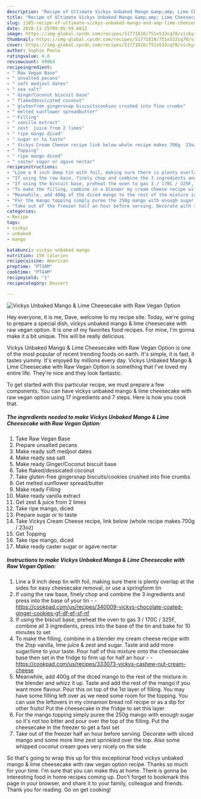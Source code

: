 ```yaml
---
description: "Recipe of Ultimate Vickys Unbaked Mango &amp;amp; Lime Cheesecake with Raw Vegan Option"
title: "Recipe of Ultimate Vickys Unbaked Mango &amp;amp; Lime Cheesecake with Raw Vegan Option"
slug: 1105-recipe-of-ultimate-vickys-unbaked-mango-and-amp-lime-cheesecake-with-raw-vegan-option
date: 2020-11-25T09:05:59.601Z
image: https://img-global.cpcdn.com/recipes/51771810/751x532cq70/vickys-unbaked-mango-lime-cheesecake-with-raw-vegan-option-recipe-main-photo.jpg
thumbnail: https://img-global.cpcdn.com/recipes/51771810/751x532cq70/vickys-unbaked-mango-lime-cheesecake-with-raw-vegan-option-recipe-main-photo.jpg
cover: https://img-global.cpcdn.com/recipes/51771810/751x532cq70/vickys-unbaked-mango-lime-cheesecake-with-raw-vegan-option-recipe-main-photo.jpg
author: Sophie Poole
ratingvalue: 4.8
reviewcount: 49064
recipeingredient:
- " Raw Vegan Base"
- " unsalted pecans"
- " soft medjool dates"
- " sea salt"
- " GingerCoconut biscuit base"
- " flakeddessicated coconut"
- " glutenfree gingersnap biscuitscookies crushed into fine crumbs"
- " melted sunflower spreadbutter"
- " Filling"
- " vanilla extract"
- " zest  juice from 2 limes"
- " ripe mango diced"
- " sugar or to taste"
- " Vickys Cream Cheese recipe link below whole recipe makes 700g  23oz"
- " Topping"
- " ripe mango diced"
- " caster sugar or agave nectar"
recipeinstructions:
- "Line a 9 inch deep tin with foil, making sure there is plenty overlap at the sides for easy cheesecake removal, or use a springform tin"
- "If using the raw base, finely chop and combine the 3 ingredients and press into the base of your tin  https://cookpad.com/us/recipes/340009-vickys-chocolate-coated-ginger-cookies-gf-df-ef-sf-nf"
- "If using the biscuit base, preheat the oven to gas 3 / 170C / 325F, combine all 3 ingredients, press into the base of the tin and bake for 10 minutes to set"
- "To make the filling, combine in a blender my cream cheese recipe with the 2tsp vanilla, lime juice &amp; zest and sugar. Taste and add more sugar/lime to your taste. Pour half of this mixture onto the cheesecake base then set in the fridge to firm up for half an hour  https://cookpad.com/us/recipes/333073-vickys-cashew-nut-cream-cheese"
- "Meanwhile, add 400g of the diced mango to the rest of the mixture in the blender and whizz it up. Taste and add the rest of the mango if you want more flavour. Pour this on top of the 1st layer of filling. You may have some filling left over as we need some room for the topping. You can use the leftovers in my cinnamon bread roll recipe or as a dip for other fruits! Put the cheesecake in the fridge to set this layer"
- "For the mango topping simply puree the 250g mango with enough sugar so it&#39;s not too bitter and pour over the top of the filling. Put the cheesecake in the freezer to get a fast set"
- "Take out of the freezer half an hour before serving. Decorate with sliced mango and some more lime zest sprinkled over the top. Also some whipped coconut cream goes very nicely on the side"
categories:
- Recipe
tags:
- vickys
- unbaked
- mango

katakunci: vickys unbaked mango 
nutrition: 159 calories
recipecuisine: American
preptime: "PT38M"
cooktime: "PT44M"
recipeyield: "1"
recipecategory: Dessert

---
```



![Vickys Unbaked Mango &amp; Lime Cheesecake with Raw Vegan Option](https://img-global.cpcdn.com/recipes/51771810/751x532cq70/vickys-unbaked-mango-lime-cheesecake-with-raw-vegan-option-recipe-main-photo.jpg)

Hey everyone, it is me, Dave, welcome to my recipe site. Today, we're going to prepare a special dish, vickys unbaked mango &amp; lime cheesecake with raw vegan option. It is one of my favorites food recipes. For mine, I'm gonna make it a bit unique. This will be really delicious.



Vickys Unbaked Mango &amp; Lime Cheesecake with Raw Vegan Option is one of the most popular of recent trending foods on earth. It's simple, it is fast, it tastes yummy. It's enjoyed by millions every day. Vickys Unbaked Mango &amp; Lime Cheesecake with Raw Vegan Option is something that I've loved my entire life. They're nice and they look fantastic.


To get started with this particular recipe, we must prepare a few components. You can have vickys unbaked mango &amp; lime cheesecake with raw vegan option using 17 ingredients and 7 steps. Here is how you cook that.

<!--inarticleads1-->

##### The ingredients needed to make Vickys Unbaked Mango &amp; Lime Cheesecake with Raw Vegan Option:

1. Take  Raw Vegan Base
1. Prepare  unsalted pecans
1. Make ready  soft medjool dates
1. Make ready  sea salt
1. Make ready  Ginger/Coconut biscuit base
1. Take  flaked/dessicated coconut
1. Take  gluten-free gingersnap biscuits/cookies crushed into fine crumbs
1. Get  melted sunflower spread/butter
1. Make ready  Filling
1. Make ready  vanilla extract
1. Get  zest &amp; juice from 2 limes
1. Take  ripe mango, diced
1. Prepare  sugar or to taste
1. Take  Vickys Cream Cheese recipe, link below (whole recipe makes 700g / 23oz)
1. Get  Topping
1. Take  ripe mango, diced
1. Make ready  caster sugar or agave nectar




<!--inarticleads2-->

##### Instructions to make Vickys Unbaked Mango &amp; Lime Cheesecake with Raw Vegan Option:

1. Line a 9 inch deep tin with foil, making sure there is plenty overlap at the sides for easy cheesecake removal, or use a springform tin
1. If using the raw base, finely chop and combine the 3 ingredients and press into the base of your tin -  - https://cookpad.com/us/recipes/340009-vickys-chocolate-coated-ginger-cookies-gf-df-ef-sf-nf
1. If using the biscuit base, preheat the oven to gas 3 / 170C / 325F, combine all 3 ingredients, press into the base of the tin and bake for 10 minutes to set
1. To make the filling, combine in a blender my cream cheese recipe with the 2tsp vanilla, lime juice &amp; zest and sugar. Taste and add more sugar/lime to your taste. Pour half of this mixture onto the cheesecake base then set in the fridge to firm up for half an hour -  - https://cookpad.com/us/recipes/333073-vickys-cashew-nut-cream-cheese
1. Meanwhile, add 400g of the diced mango to the rest of the mixture in the blender and whizz it up. Taste and add the rest of the mango if you want more flavour. Pour this on top of the 1st layer of filling. You may have some filling left over as we need some room for the topping. You can use the leftovers in my cinnamon bread roll recipe or as a dip for other fruits! Put the cheesecake in the fridge to set this layer
1. For the mango topping simply puree the 250g mango with enough sugar so it&#39;s not too bitter and pour over the top of the filling. Put the cheesecake in the freezer to get a fast set
1. Take out of the freezer half an hour before serving. Decorate with sliced mango and some more lime zest sprinkled over the top. Also some whipped coconut cream goes very nicely on the side




So that's going to wrap this up for this exceptional food vickys unbaked mango &amp; lime cheesecake with raw vegan option recipe. Thanks so much for your time. I'm sure that you can make this at home. There is gonna be interesting food in home recipes coming up. Don't forget to bookmark this page in your browser, and share it to your family, colleague and friends. Thank you for reading. Go on get cooking!
